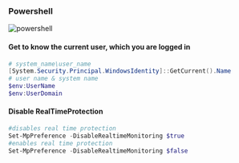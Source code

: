 ### Powershell 
![powershell](https://github.com/cyberwr3nch/hackthebox/blob/master/scripts/files/powershell.png)
#### Get to know the current user, which you are logged in 

```powershell
# system_name\user_name
[System.Security.Principal.WindowsIdentity]::GetCurrent().Name
# user name & system name
$env:UserName
$env:UserDomain
```

#### Disable RealTimeProtection

```powershell
#disables real time protection
Set-MpPreference -DisableRealtimeMonitoring $true
#enables real time protection
Set-MpPreference -DisableRealtimeMonitoring $false
```
